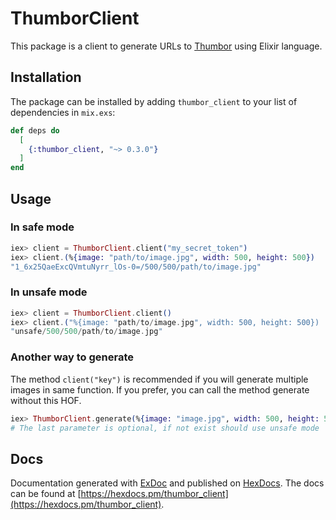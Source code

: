 # ThumborClient

This package is a client to generate URLs to [Thumbor](https://github.com/thumbor/thumbor) using Elixir language.

## Installation

The package can be installed by adding `thumbor_client` to your list of dependencies in `mix.exs`:

```elixir
def deps do
  [
    {:thumbor_client, "~> 0.3.0"}
  ]
end
```

## Usage

### In safe mode

```elixir
iex> client = ThumborClient.client("my_secret_token")
iex> client.(%{image: "path/to/image.jpg", width: 500, height: 500})
"1_6x25QaeExcQVmtuNyrr_lOs-0=/500/500/path/to/image.jpg"
```

### In unsafe mode

```elixir
iex> client = ThumborClient.client()
iex> client.("%{image: "path/to/image.jpg", width: 500, height: 500})
"unsafe/500/500/path/to/image.jpg"
```

### Another way to generate

The method `client("key")` is recommended if you will generate multiple images in same function.
If you prefer, you can call the method generate without this HOF.

```elixir
iex> ThumborClient.generate(%{image: "image.jpg", width: 500, height: 500}, "my_secret_token")
# The last parameter is optional, if not exist should use unsafe mode
```

## Docs

Documentation generated with [ExDoc](https://github.com/elixir-lang/ex_doc)
and published on [HexDocs](https://hexdocs.pm). The docs can
be found at [https://hexdocs.pm/thumbor_client](https://hexdocs.pm/thumbor_client).

